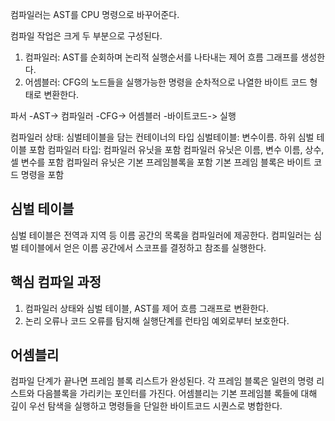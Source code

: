 컴파일러는 AST를 CPU 명령으로 바꾸어준다.

컴파일 작업은 크게 두 부분으로 구성된다.
1. 컴파일러: AST를 순회하며 논리적 실행순서를 나타내는 제어 흐름 그래프를 생성한다.
2. 어셈블러: CFG의 노드들을 실행가능한 명령을 순차적으로 나열한 바이트 코드 형태로 변환한다.

파서 -AST-> 컴파일러 -CFG-> 어셈블러 -바이트코드-> 실행

컴파일러 상태: 심벌테이블을 담는 컨테이너의 타입
심벌테이블: 변수이름. 하위 심벌 테이블 포함
컴파일러 타입: 컴파일러 유닛을 포함
컴파일러 유닛은 이름, 변수 이름, 상수, 셀 변수를 포함
컴파일러 유닛은 기본 프레임블록을 포함
기본 프레임 블록은 바이트 코드 명령을 포함

심벌 테이블
- 
심벌 테이블은 전역과 지역 등 이름 공간의 목록을 컴파일러에 제공한다. 컴피일러는 심벌 테이블에서 얻은 이름 공간에서 스코프를 결정하고 참조를 실행한다.

핵심 컴파일 과정
- 
1. 컴파일러 상태와 심벌 테이블, AST를 제어 흐름 그래프로 변환한다.
2. 논리 오류나 코드 오류를 탐지해 실행단계를 런타임 예외로부터 보호한다.

어셈블리
- 
컴파일 단계가 끝나면 프레임 블록 리스트가 완성된다. 각 프레임 블록은 일련의 명령 리스트와 다음블록을 가리키는 포인터를 가진다.
어셈블리는 기본 프레임블 록들에 대해 깊이 우선 탐색을 실행하고 명령들을 단일한 바이트코드 시퀀스로 병합한다. 


